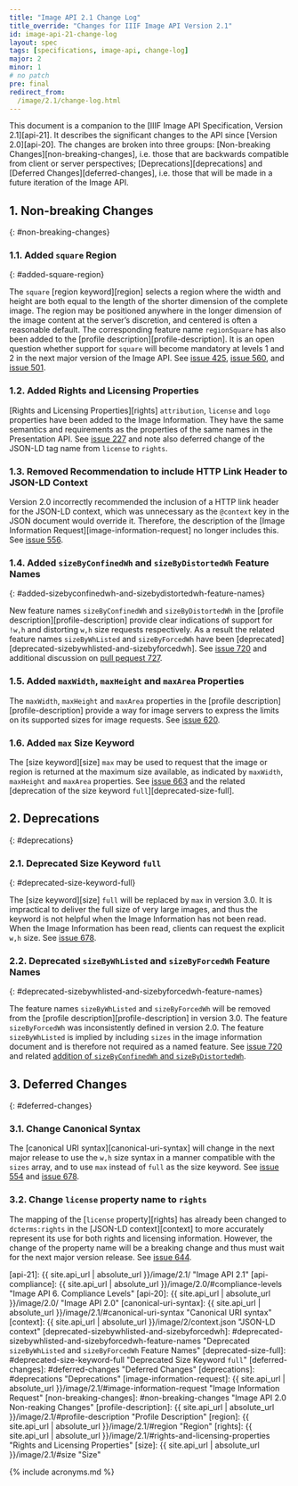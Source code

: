 ```yaml
---
title: "Image API 2.1 Change Log"
title_override: "Changes for IIIF Image API Version 2.1"
id: image-api-21-change-log
layout: spec
tags: [specifications, image-api, change-log]
major: 2
minor: 1
# no patch
pre: final
redirect_from:
  /image/2.1/change-log.html
---
```


This document is a companion to the [IIIF Image API Specification, Version 2.1][api-21]. It describes the significant changes to the API since [Version 2.0][api-20]. The changes are broken into three groups: [Non-breaking Changes][non-breaking-changes], i.e. those that are backwards compatible from client or server perspectives; [Deprecations][deprecations] and [Deferred Changes][deferred-changes], i.e. those that will be made in a future iteration of the Image API.


## 1. Non-breaking Changes
{: #non-breaking-changes}

### 1.1. Added `square` Region
{: #added-square-region}

The `square` [region keyword][region] selects a region where the width and height are both equal to the length of the shorter dimension of the complete image. The region may be positioned anywhere in the longer dimension of the image content at the server’s discretion, and centered is often a reasonable default. The corresponding feature name `regionSquare` has also been added to the [profile description][profile-description]. It is an open question whether support for `square` will become mandatory at levels 1 and 2 in the next major version of the Image API. See [issue 425](https://github.com/IIIF/iiif.io/issues/425), [issue 560](https://github.com/IIIF/iiif.io/issues/560), and [issue 501](https://github.com/IIIF/iiif.io/issues/501).

### 1.2. Added Rights and Licensing Properties

[Rights and Licensing Properties][rights] `attribution`, `license` and `logo` properties have been added to the Image Information. They have the same semantics and requirements as the properties of the same names in the Presentation API. See [issue 227](https://github.com/IIIF/iiif.io/issues/227) and note also deferred change of the JSON-LD tag name from `license` to `rights`.

### 1.3. Removed Recommendation to include HTTP Link Header to JSON-LD Context

Version 2.0 incorrectly recommended the inclusion of a HTTP link header for the JSON-LD context, which was unnecessary as the `@context` key in the JSON document would override it. Therefore, the description of the [Image Information Request][image-information-request] no longer includes this. See [issue 556](https://github.com/IIIF/iiif.io/issues/556).

### 1.4. Added `sizeByConfinedWh` and `sizeByDistortedWh` Feature Names
{: #added-sizebyconfinedwh-and-sizebydistortedwh-feature-names}

New feature names `sizeByConfinedWh` and `sizeByDistortedWh` in the [profile description][profile-description] provide clear indications of support for `!w,h` and distorting `w,h` size requests respectively. As a result the related feature names `sizeByWhListed` and `sizeByForcedWh` have been [deprecated][deprecated-sizebywhlisted-and-sizebyforcedwh]. See [issue 720](https://github.com/IIIF/iiif.io/issues/720) and additional discussion on [pull pequest 727](https://github.com/IIIF/iiif.io/pull/727).

### 1.5. Added `maxWidth`, `maxHeight` and `maxArea` Properties

The `maxWidth`, `maxHeight` and `maxArea` properties in the [profile description][profile-description] provide a way for image servers to express the limits on its supported sizes for image requests. See [issue 620](https://github.com/IIIF/iiif.io/issues/620).

### 1.6. Added `max` Size Keyword

The [size keyword][size] `max` may be used to request that the image or region is returned at the maximum size available, as indicated by `maxWidth`, `maxHeight` and `maxArea` properties. See [issue 663](https://github.com/IIIF/iiif.io/issues/663) and the related [deprecation of the size keyword `full`][deprecated-size-full].

## 2. Deprecations
{: #deprecations}

### 2.1. Deprecated Size Keyword `full`
{: #deprecated-size-keyword-full}

The [size keyword][size] `full` will be replaced by `max` in version 3.0. It is impractical to deliver the full size of very large images, and thus the keyword is not helpful when the Image Information has not been read. When the Image Information has been read, clients can request the explicit `w,h` size. See [issue 678](https://github.com/IIIF/iiif.io/issues/678).

### 2.2. Deprecated `sizeByWhListed` and `sizeByForcedWh` Feature Names
{: #deprecated-sizebywhlisted-and-sizebyforcedwh-feature-names}

The feature names `sizeByWhListed` and `sizeByForcedWh` will be removed from the [profile description][profile-description] in version 3.0. The feature `sizeByForcedWh` was inconsistently defined in version 2.0. The feature `sizeByWhListed` is implied by including `sizes` in the image information document and is therefore not required as a named feature. See [issue 720](https://github.com/IIIF/iiif.io/issues/720) and related [addition of `sizeByConfinedWh` and `sizeByDistortedWh`][added-sizebyconfinedwh-and-sizebydistortedwh].

## 3. Deferred Changes
{: #deferred-changes}

### 3.1. Change Canonical Syntax

The [canonical URI syntax][canonical-uri-syntax] will change in the next major release to use the `w,h` size syntax in a manner compatible with the `sizes` array, and to use `max` instead of `full` as the size keyword. See [issue 554](https://github.com/IIIF/iiif.io/issues/544) and [issue 678](https://github.com/IIIF/iiif.io/issues/678).

### 3.2. Change `license` property name to `rights`

The mapping of the [`license` property][rights] has already been changed to `dcterms:rights` in the [JSON-LD context][context] to more accurately represent its use for both rights and licensing information. However, the change of the property name will be a breaking change and thus must wait for the next major version release. See [issue 644](https://github.com/IIIF/iiif.io/issues/644).


[added-sizebyconfinedwh-and-sizebydistortedwh]: #added-sizebyconfinedwh-and-sizebydistortedwh-feature-names "Added `sizeByConfinedWh` and `sizeByDistortedWh` Feature Names"
[api-21]: {{ site.api_url | absolute_url }}/image/2.1/ "Image API 2.1"
[api-compliance]: {{ site.api_url | absolute_url }}/image/2.0/#compliance-levels "Image API 6. Compliance Levels"
[api-20]: {{ site.api_url | absolute_url }}/image/2.0/ "Image API 2.0"
[canonical-uri-syntax]: {{ site.api_url | absolute_url }}/image/2.1/#canonical-uri-syntax "Canonical URI syntax"
[context]: {{ site.api_url | absolute_url }}/image/2/context.json "JSON-LD context"
[deprecated-sizebywhlisted-and-sizebyforcedwh]: #deprecated-sizebywhlisted-and-sizebyforcedwh-feature-names "Deprecated `sizeByWhListed` and `sizeByForcedWh` Feature Names"
[deprecated-size-full]: #deprecated-size-keyword-full "Deprecated Size Keyword `full`"
[deferred-changes]: #deferred-changes "Deferred Changes"
[deprecations]: #deprecations "Deprecations"
[image-information-request]: {{ site.api_url | absolute_url }}/image/2.1/#image-information-request "Image Information Request"
[non-breaking-changes]: #non-breaking-changes "Image API 2.0 Non-reaking Changes"
[profile-description]: {{ site.api_url | absolute_url }}/image/2.1/#profile-description "Profile Description"
[region]: {{ site.api_url | absolute_url }}/image/2.1/#region "Region"
[rights]: {{ site.api_url | absolute_url }}/image/2.1/#rights-and-licensing-properties "Rights and Licensing Properties"
[size]: {{ site.api_url | absolute_url }}/image/2.1/#size "Size"

{% include acronyms.md %}
